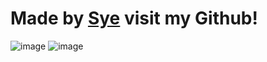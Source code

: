 # Made by <a href="https://github.com/Sye">Sye</a> visit my Github!
![image](https://github.com/GlobeReverse/moonhub.lol/assets/119392569/9a8bb014-1595-404d-b584-9996d06a3ad4)
![image](https://github.com/GlobeReverse/moonhub.lol/assets/119392569/a4ec32bd-f081-48ac-8db3-b6a7f3038844)
